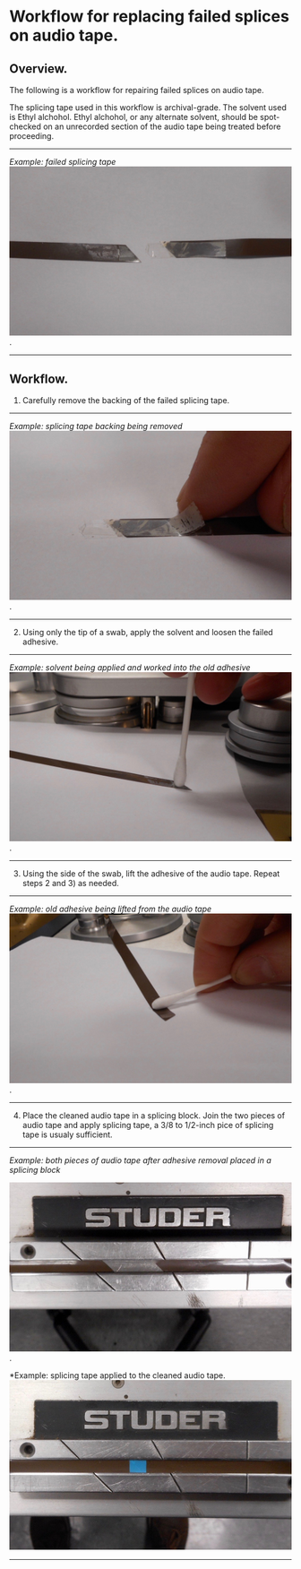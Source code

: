 # Workflow for replacing failed splices on audio tape. 

## Overview. 
The following is a workflow for repairing failed splices on audio tape.  


The splicing tape used in this workflow is archival-grade.  The solvent used is Ethyl alchohol.  Ethyl alchohol, or any alternate solvent, should be spot-checked on an unrecorded section of the audio tape being treated before proceeding.  
  

---
*Example: failed splicing tape*  
![](splice_1.jpg). 

---
## Workflow. 
1) Carefully remove the backing of the failed splicing tape.  


---  
*Example: splicing tape backing being removed* 
![](splice_2.jpg). 

---

2) Using only the tip of a swab, apply the solvent and loosen the failed adhesive.  

---
*Example: solvent being applied and worked into the old adhesive*  
![](splice_3.jpg).   

---

3) Using the side of the swab, lift the adhesive of the audio tape.  Repeat steps 2 and 3) as needed.

---
*Example: old adhesive being lifted from the audio tape*  
![](splice_4.jpg).  

---
4) Place the cleaned audio tape in a splicing block.  Join the two pieces of audio tape and apply splicing tape, a 3/8 to 1/2-inch pice of splicing tape is usualy sufficient.  
  
  
---
*Example: both pieces of audio tape after adhesive removal placed in a splicing block*  

  ![](splice_5.jpg). 
    
*Example: splicing tape applied to the cleaned audio tape.  
  ![](splice_6.jpg)
   
--- 
 
